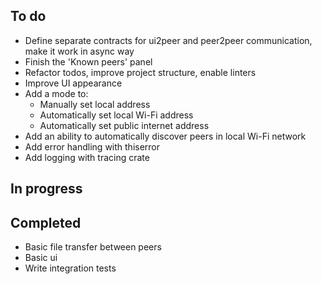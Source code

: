 ## To do
- Define separate contracts for ui2peer and peer2peer communication, make it work in async way
- Finish the 'Known peers' panel
- Refactor todos, improve project structure, enable linters
- Improve UI appearance
- Add a mode to: 
  - Manually set local address
  - Automatically set local Wi-Fi address
  - Automatically set public internet address
- Add an ability to automatically discover peers in local Wi-Fi network
- Add error handling with thiserror
- Add logging with tracing crate

## In progress

## Completed
- Basic file transfer between peers
- Basic ui
- Write integration tests
